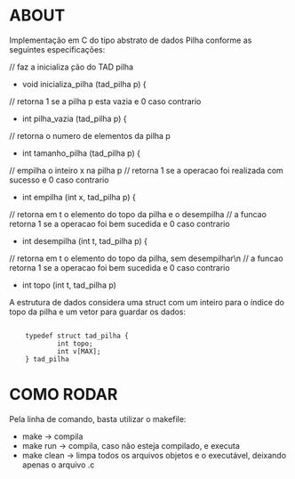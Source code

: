 # ABOUT

Implementação em C do tipo abstrato de dados Pilha conforme as seguintes especificações: 

  // faz a inicializa ̧cão do TAD pilha
  - void inicializa_pilha (tad_pilha p) {

  // retorna 1 se a pilha p esta vazia e 0 caso contrario
  - int pilha_vazia (tad_pilha p) {

  // retorna o numero de elementos da pilha p
  - int tamanho_pilha (tad_pilha p) {

  // empilha o inteiro x na pilha p
  // retorna 1 se a operacao foi realizada com sucesso e 0 caso contrario
  - int empilha (int x, tad_pilha p) {

  // retorna em t o elemento do topo da pilha e o desempilha
  // a funcao retorna 1 se a operacao foi bem sucedida e 0 caso contrario
  - int desempilha (int t, tad_pilha p) {

  // retorna em t o elemento do topo da pilha, sem desempilhar\n
  // a funcao retorna 1 se a operacao foi bem sucedida e 0 caso contrario
  - int topo (int t, tad_pilha p) 

A estrutura de dados considera uma struct com um inteiro para o índice do topo da pilha e um vetor para guardar os dados:
```

    typedef struct tad_pilha {
            int topo;
            int v[MAX];
    } tad_pilha
```

# COMO RODAR
 Pela linha de comando, basta utilizar o makefile:
 - make -> compila
 - make run -> compila, caso não esteja compilado, e executa
 - make clean -> limpa todos os arquivos objetos e o executável, deixando apenas o arquivo .c
